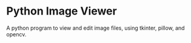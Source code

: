 # Python Image Viewer

A python program to view and edit image files, using tkinter, pillow, and opencv.

